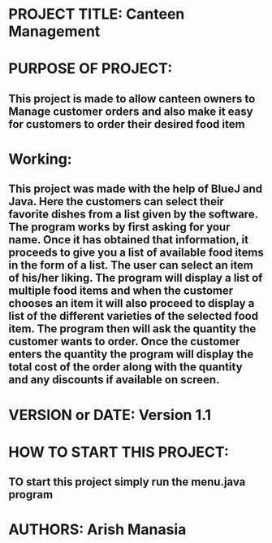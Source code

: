 # PROJECT TITLE: Canteen Management

# PURPOSE OF PROJECT:

## This project is made to allow canteen owners to Manage customer orders and also make it easy for customers to order their desired food item

# Working:

## This project was made with the help of BlueJ and Java. Here the customers can select their favorite dishes from a list given by the software. The program works by first asking for your name. Once it has obtained that information, it proceeds to give you a list of available food items in the form of a list. The user can select an item of his/her liking. The program will display a list of multiple food items and when the customer chooses an item it will also proceed to display a list of the different varieties of the selected food item. The program then will ask the quantity the customer wants to order. Once the customer enters the quantity the program will display the total cost of the order along with the quantity and any discounts if available on screen.


# VERSION or DATE: Version 1.1

# HOW TO START THIS PROJECT:

## TO start this project simply run the menu.java program

# AUTHORS: Arish Manasia
